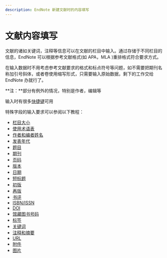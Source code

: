 ```yaml
---
description: EndNote 新建文献时的内容填写
---
```


# 文献内容填写

文献的诸如关键词，注释等信息可以在文献的栏目中输入。通过存储于不同栏目的信息，EndNote 可以根据参考文献格式\(如 APA，MLA \)重排格式符合要求方式。

在输入数据时不用考虑参考文献要求的格式和标点符号等问题，如不需要把期刊名称加引号斜体，或者卷使用缩写形式，只需要输入原始数据，剩下的工作交给 EndNote 办就行了。

**注：**部分有例外的情况，特别是作者，编辑等

输入时有很多[快捷键](keyboard_commands.htm)可用

特殊字段的输入要求可以参阅以下教程：

* [栏目大小](lan-mu.md)
* [使用术语表](using-termlsts-wdataentry.md)
* [作者和编者姓名](author-and-editor-names.md)
* [发表年代](year.md)
* [题目](titles.md)
* [期刊](journal-names.md)
* [页码](pages.md)
* [版本](edition.md)
* [日期](date.md)
* [短标题](short-title.md)
* [初版](original-publication.md)
* [再版](reprint-edition.md)
* [书评](reviewed-item.md)
* [ISBN/ISSN](isbn-issn.md)
* [DOI](doi.md)
* [馆藏图书号码](call-number.md)
* [标签](label.md)
* [关键词](keywords.md)
*  [注释和摘要](abstract-and-notes.md)
* [URL](url.md)
* [附件](file-attachments.md)
* [图片](figure-and-caption.md)

